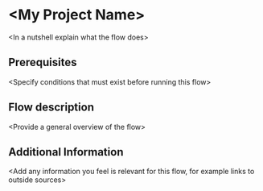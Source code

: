 \<My Project Name\>
====================
\<In a nutshell explain what the flow does\>

Prerequisites
-------------
\<Specify conditions that must exist before running this flow\>

Flow description
-----------------
\<Provide a general overview of the flow\>

Additional Information
----------------------
\<Add any information you feel is relevant for this flow, for example links to outside sources\>




